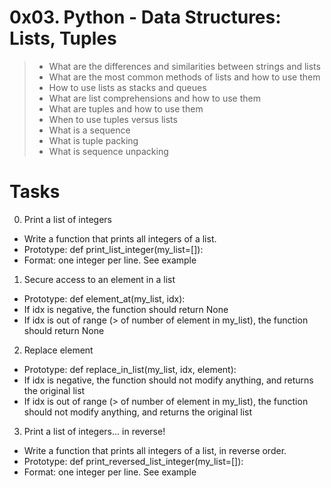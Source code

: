 # 0x03. Python - Data Structures: Lists, Tuples

> - What are the differences and similarities between strings and lists
> - What are the most common methods of lists and how to use them
> - How to use lists as stacks and queues
> - What are list comprehensions and how to use them
> - What are tuples and how to use them
> - When to use tuples versus lists
> - What is a sequence
> - What is tuple packing
> - What is sequence unpacking

# Tasks

0. Print a list of integers
- Write a function that prints all integers of a list.
- Prototype: def print_list_integer(my_list=[]):
- Format: one integer per line. See example

1. Secure access to an element in a list
- Prototype: def element_at(my_list, idx):
- If idx is negative, the function should return None
- If idx is out of range (> of number of element in my_list), the function should return None

2. Replace element
- Prototype: def replace_in_list(my_list, idx, element):
- If idx is negative, the function should not modify anything, and returns the original list
- If idx is out of range (> of number of element in my_list), the function should not modify anything, and returns the original list

3. Print a list of integers... in reverse!
- Write a function that prints all integers of a list, in reverse order.
- Prototype: def print_reversed_list_integer(my_list=[]):
- Format: one integer per line. See example



